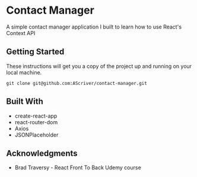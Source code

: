 # Contact Manager

A simple contact manager application I built to learn how to use React's Context API

## Getting Started

These instructions will get you a copy of the project up and running on your local machine.

```
git clone git@github.com:AScriver/contact-manager.git
```

## Built With

- create-react-app
- react-router-dom
- Axios
- JSONPlaceholder

## Acknowledgments

- Brad Traversy - React Front To Back Udemy course
